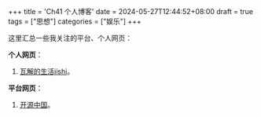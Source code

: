 +++
title = 'Ch41 个人博客'
date = 2024-05-27T12:44:52+08:00
draft = true
tags = ["思想"]
categories = ["娱乐"]
+++

这里汇总一些我关注的平台、个人网页：

**个人网页**：
1. [瓦解的生活jishi](https://hin.cool/)。

**平台网页**：
1. [开源中国](https://www.oschina.net/)。
